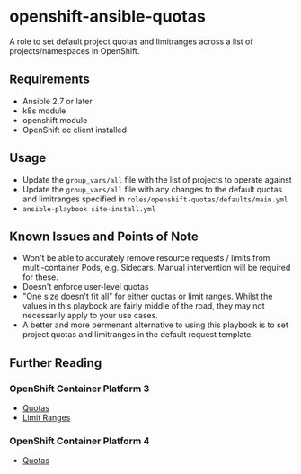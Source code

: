 # openshift-ansible-quotas

A role to set default project quotas and limitranges across a list of projects/namespaces in OpenShift.

## Requirements

* Ansible 2.7 or later
* k8s module
* openshift module
* OpenShift oc client installed

## Usage

* Update the `group_vars/all` file with the list of projects to operate against
* Update the `group_vars/all` file with any changes to the default quotas and limitranges specified in `roles/openshift-quotas/defaults/main.yml`
* `ansible-playbook site-install.yml`

## Known Issues and Points of Note

* Won't be able to accurately remove resource requests / limits from multi-container Pods, e.g. Sidecars. Manual intervention will be required for these.
* Doesn't enforce user-level quotas
* "One size doesn't fit all" for either quotas or limit ranges. Whilst the values in this playbook are fairly middle of the road, they may not necessarily apply to your use cases.
* A better and more permenant alternative to using this playbook is to set project quotas and limitranges in the default request template.

## Further Reading

### OpenShift Container Platform 3

* [Quotas](https://docs.openshift.com/container-platform/3.11/admin_guide/quota.html)
* [Limit Ranges](https://docs.openshift.com/container-platform/3.11/admin_guide/limits.html)

### OpenShift Container Platform 4

* [Quotas](https://docs.openshift.com/container-platform/4.3/applications/quotas/quotas-setting-per-project.html)